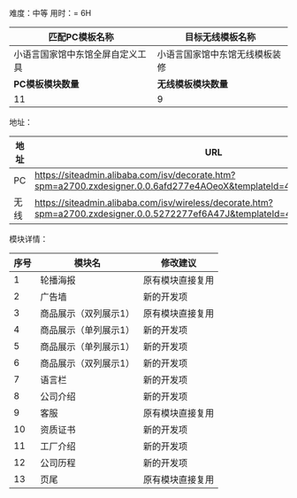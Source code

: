 难度：中等          用时：= 6H

| 匹配PC模板名称                   | 目标无线模板名称               |
| -------------------------------- | ------------------------------ |
| 小语言国家馆中东馆全屏自定义工具 | 小语言国家馆中东馆无线模板装修 |
| **PC模板模块数量**               | **无线模板模块数量**           |
| 11                               | 9                              |



地址：

| 地址 | URL                                                          |
| ---- | ------------------------------------------------------------ |
| PC   | https://siteadmin.alibaba.com/isv/decorate.htm?spm=a2700.zxdesigner.0.0.6afd277e4AOeoX&templateId=4404&templateVersion=1 |
| 无线 | https://siteadmin.alibaba.com/isv/wireless/decorate.htm?spm=a2700.zxdesigner.0.0.5272277ef6A47J&templateId=4545&templateVersion=1 |



模块详情：

| 序号 | 模块名                | 修改建议         |
| ---- | --------------------- | ---------------- |
| 1    | 轮播海报              | 原有模块直接复用 |
| 2    | 广告墙                | 新的开发项       |
| 3    | 商品展示（双列展示1） | 原有模块直接复用 |
| 4    | 商品展示（单列展示1） | 新的开发项       |
| 5    | 商品展示（单列展示1） | 新的开发项       |
| 6    | 商品展示（双列展示1） | 新的开发项       |
| 7    | 语言栏                | 新的开发项       |
| 8    | 公司介绍              | 新的开发项       |
| 9    | 客服                  | 原有模块直接复用 |
| 10   | 资质证书              | 新的开发项       |
| 11   | 工厂介绍              | 新的开发项       |
| 12   | 公司历程              | 新的开发项       |
| 13   | 页尾                  | 原有模块直接复用 |

